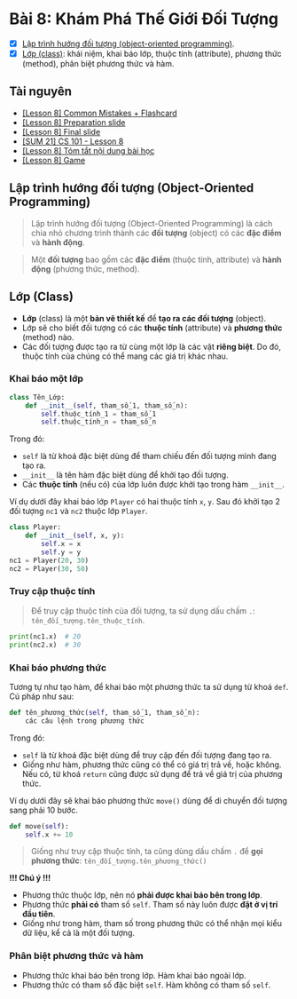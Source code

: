 # Bài 8: Khám Phá Thế Giới Đối Tượng

- [x] [Lập trình hướng đối tượng (object-oriented programming)](#l%E1%BA%ADp-tr%C3%ACnh-h%C6%B0%E1%BB%9Bng-%C4%91%E1%BB%91i-t%C6%B0%E1%BB%A3ng-object-oriented-programming).
- [x] [Lớp (class)](#l%E1%BB%9Bp-class): khái niệm, khai báo lớp, thuộc tính (attribute), phương thức (method), phân biệt phương thức và hàm.

## Tài nguyên

- [[Lesson 8]  Common Mistakes + Flashcard](https://docs.google.com/presentation/d/e/2PACX-1vTybbBDHDUKRbiDYQAiWyPCNRSsXcGH1S7YKekeXMjc0ZinikOXVPod2uucvsPpM1Lvaw7fZXRwPMjZ/embed?start=false&loop=false&delayms=3000&slide=id.gb61af6f9ef_1_83)
- [[Lesson 8] Preparation slide](https://docs.google.com/presentation/d/e/2PACX-1vTORGZ9F83o43EuKtSKjDraHQaFSVJSq3CJCYZZkqieA2u91TYzsZ1N6Q84tPtc3eJZ2qNSrr4TDr1D/embed?start=false&loop=false&delayms=3000&slide=id.p)
- [[Lesson 8] Final slide](https://docs.google.com/presentation/d/e/2PACX-1vQZ1ydtZysS6fdX9Pi3szSIk9fwyeo2Q7GPi9yQW_f6Yi3jDhXEfqW-C7-YjRJn12ioiAz4Tlm6xk5a/embed?start=false&loop=false&delayms=3000&slide=id.p)
- [[SUM 21] CS 101 - Lesson 8](https://scratch.mit.edu/projects/557621944/)
- [[Lesson 8] Tóm tắt nội dung bài học](https://www.youtube.com/watch?v=rYE5pKW47HQ)
- [[Lesson 8] Game](L8_Game.zip)

## Lập trình hướng đối tượng (Object-Oriented Programming)

> Lập trình hướng đối tượng (Object-Oriented Programming) là cách chia nhỏ chương trình thành các **đối tượng** (object) có các **đặc điểm** và **hành động**.

> Một **đối tượng** bao gồm các **đặc điểm** (thuộc tính, attribute) và **hành động** (phương thức, method).

## Lớp (Class)

- **Lớp** (class) là một **bản vẽ thiết kế** để **tạo ra các đối tượng** (object).
- Lớp sẽ cho biết đối tượng có các **thuộc tính** (attribute) và **phương thức** (method) nào.
- Các đối tượng được tạo ra từ cùng một lớp là các vật **riêng biệt**. Do đó, thuộc tính của chúng có thể mang các giá trị khác nhau.

### Khai báo một lớp

```Python
class Tên_Lớp:
    def __init__(self, tham_số_1, tham_số_n):
        self.thuộc_tính_1 = tham_số_1
        self.thuộc_tính_n = tham_số_n
```
Trong đó:
- `self` là từ khoá đặc biệt dùng để tham chiếu đến đối tượng mình đang tạo ra.
- `__init__` là tên hàm đặc biệt dùng để khởi tạo đối tượng.
- Các **thuộc tính** (nếu có) của lớp luôn được khởi tạo trong hàm `__init__`.

Ví dụ dưới đây khai báo lớp `Player` có hai thuộc tính `x`, `y`. Sau đó khởi tạo 2 đối tượng `nc1` và `nc2` thuộc lớp `Player`.

```Python
class Player:
    def __init__(self, x, y):
        self.x = x
        self.y = y
nc1 = Player(20, 30)
nc2 = Player(30, 50)
```

### Truy cập thuộc tính

> Để truy cập thuộc tính của đối tượng, ta sử dụng dấu chấm `.`: `tên_đối_tượng.tên_thuộc_tính`.

```Python
print(nc1.x)  # 20
print(nc2.x)  # 30
```

### Khai báo phương thức

Tương tự như tạo hàm, để khai báo một phương thức ta sử dụng từ khoá `def`. Cú pháp như sau:

```Python
def tên_phương_thức(self, tham_số_1, tham_số_n):
    các câu lệnh trong phương thức
```

Trong đó:
- `self` là từ khoá đặc biệt dùng để truy cập đến đối tượng đang tạo ra.
- Giống như hàm, phương thức cũng có thể có giá trị trả về, hoặc không. Nếu có, từ khoá `return` cũng được sử dụng để trả về giá trị của phương thức.

Ví dụ dưới đây sẽ khai báo phương thức `move()` dùng để di chuyển đối tượng sang phải 10 bước.

```Python
def move(self):
    self.x += 10
```

> Giống như truy cập thuộc tính, ta cũng dùng dấu chấm `.` để **gọi phương thức**: `tên_đối_tượng.tên_phương_thức()`

**!!! Chú ý !!!**
- Phương thức thuộc lớp, nên nó **phải được khai báo bên trong lớp**.
- Phương thức **phải có** tham số `self`. Tham số này luôn được **đặt ở vị trí đầu tiên**.
- Giống như trong hàm, tham số trong phương thức có thể nhận mọi kiểu dữ liệu, kể cả là một đối tượng.

### Phân biệt phương thức và hàm

- Phương thức khai báo bên trong lớp. Hàm khai báo ngoài lớp.
- Phương thức có tham số đặc biệt `self`. Hàm không có tham số `self`.